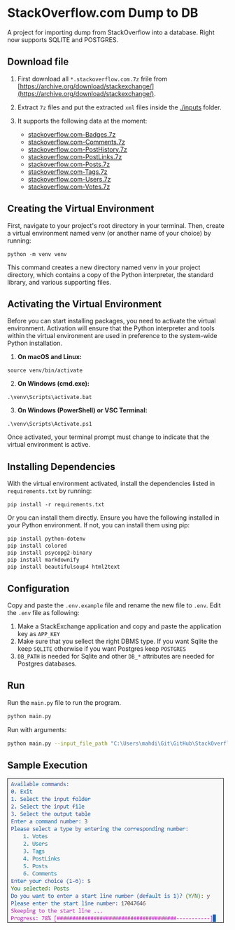# StackOverflow.com Dump to DB
A project for importing dump from StackOverflow into a database.
Right now supports SQLITE and POSTGRES. 

## Download file
1. First download all `*.stackoverflow.com.7z` frile from [https://archive.org/download/stackexchange/](https://archive.org/download/stackexchange/).
2. Extract `7z` files and put the extracted `xml` files inside the [./inputs](./inputs/) folder.
3. It supports the following data at the moment:

    - [stackoverflow.com-Badges.7z](https://archive.org/download/stackexchange/stackoverflow.com-Badges.7z) 
    - [stackoverflow.com-Comments.7z](https://archive.org/download/stackexchange/stackoverflow.com-Comments.7z)
    - [stackoverflow.com-PostHistory.7z](https://archive.org/download/stackexchange/stackoverflow.com-PostHistory.7z)
    - [stackoverflow.com-PostLinks.7z](https://archive.org/download/stackexchange/stackoverflow.com-PostLinks.7z)
    - [stackoverflow.com-Posts.7z](https://archive.org/download/stackexchange/stackoverflow.com-Posts.7z)
    - [stackoverflow.com-Tags.7z](https://archive.org/download/stackexchange/stackoverflow.com-Tags.7z)
    - [stackoverflow.com-Users.7z](https://archive.org/download/stackexchange/stackoverflow.com-Users.7z)
    - [stackoverflow.com-Votes.7z](https://archive.org/download/stackexchange/stackoverflow.com-Votes.7z)

## Creating the Virtual Environment
First, navigate to your project's root directory in your terminal. Then, create a virtual environment named venv (or another name of your choice) by running:

```
python -m venv venv
```

This command creates a new directory named venv in your project directory, which contains a copy of the Python interpreter, the standard library, and various supporting files.

## Activating the Virtual Environment
Before you can start installing packages, you need to activate the virtual environment. 
Activation will ensure that the Python interpreter and tools within the virtual environment are used in preference to the system-wide Python installation.

1. **On macOS and Linux:**

```
source venv/bin/activate
```

2. **On Windows (cmd.exe):**

```
.\venv\Scripts\activate.bat
```

3. **On Windows (PowerShell) or VSC Terminal:**

```
.\venv\Scripts\Activate.ps1
```

Once activated, your terminal prompt must change to indicate that the virtual environment is active.

## Installing Dependencies

With the virtual environment activated, install the dependencies listed in `requirements.txt` by running:

```
pip install -r requirements.txt
```

Or you can install them directly. Ensure you have the following installed in your Python environment. If not, you can install them using pip:

```
pip install python-dotenv
pip install colored
pip install psycopg2-binary
pip install markdownify
pip install beautifulsoup4 html2text
```

## Configuration
Copy and paste the `.env.example` file and rename the new file to `.env`. 
Edit the `.env` file as following:
1. Make a StackExchange application and copy and paste the application key as `APP_KEY`
2. Make sure that you sellect the right DBMS type. If you want Sqlite the keep `SQLITE` otherwise if you want Postgres keep `POSTGRES`
3. `DB_PATH` is needed for Sqlite and other `DB_*` attributes are needed for Postgres databases. 

## Run
Run the `main.py` file to run the program. 
```bash
python main.py
```

Run with arguments:

```bash
python main.py --input_file_path "C:\Users\mahdi\Git\GitHub\StackOverflowDumpReader\inputs\Tags.xml"  --destination_table "Tags"  --start_line_number 1 --convert_to_md True
```

## Sample Execution

![Importing posts to DB](./images/figure1.png)